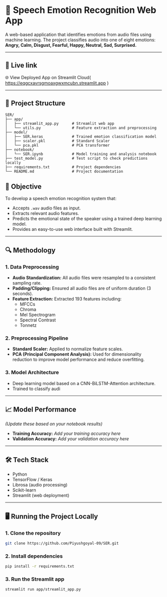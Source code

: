 # 🎤 Speech Emotion Recognition Web App

A web-based application that identifies emotions from audio files using machine learning. The project classifies audio into one of eight emotions:  
**Angry, Calm, Disgust, Fearful, Happy, Neutral, Sad, Surprised.**

---

## 🚀 Live link
🌐 View Deployed App on Streamlit Cloud( https://eqgcxavrsgmoaxgwxmcubn.streamlit.app ) 

---

## 📂 Project Structure
```text
SER/
├── app/
│   ├── streamlit_app.py      # Streamlit web app
│   └── utils.py              # Feature extraction and preprocessing
├── model/
│   ├── SER.keras             # Trained emotion classification model
│   ├── scaler.pkl            # Standard Scaler
│   └── pca.pkl               # PCA transformer
├── notebook/
│   └── SER.ipynb             # Model training and analysis notebook
├── test_model.py             # Test script to check predictions locally
├── requirements.txt          # Project dependencies
└── README.md                 # Project documentation
```
## 🎯 Objective
To develop a speech emotion recognition system that:
- Accepts `.wav` audio files as input.
- Extracts relevant audio features.
- Predicts the emotional state of the speaker using a trained deep learning model.
- Provides an easy-to-use web interface built with Streamlit.

---

## 🔍 Methodology

### 1. **Data Preprocessing**
- **Audio Standardization:** All audio files were resampled to a consistent sampling rate.
- **Padding/Clipping:** Ensured all audio files are of uniform duration (3 seconds).
- **Feature Extraction:** Extracted 193 features including:
  - MFCCs
  - Chroma
  - Mel Spectrogram
  - Spectral Contrast
  - Tonnetz

### 2. **Preprocessing Pipeline**
- **Standard Scaler:** Applied to normalize feature scales.
- **PCA (Principal Component Analysis):** Used for dimensionality reduction to improve model performance and reduce overfitting.

### 3. **Model Architecture**
- Deep learning model based on a CNN-BiLSTM-Attention architecture.
- Trained to classify audi

---

## 📈 Model Performance
*(Update these based on your notebook results)*  
- **Training Accuracy:** _Add your training accuracy here_  
- **Validation Accuracy:** _Add your validation accuracy here_

---

## 🛠️ Tech Stack
- Python
- TensorFlow / Keras
- Librosa (audio processing)
- Scikit-learn
- Streamlit (web deployment)

---

## 🖥️ Running the Project Locally

### 1. Clone the repository
```bash
git clone https://github.com/Piyushgoyal-09/SER.git
```
### 2. Install dependencies
```bash
pip install -r requirements.txt
```
### 3. Run the Streamlit app
```bash
streamlit run app/streamlit_app.py
```
